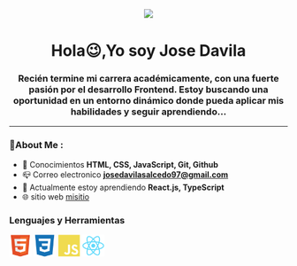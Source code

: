 <div id="header" align="center">
    <img src="https://media.giphy.com/media/ZVik7pBtu9dNS/giphy.gif" width="200">
  <h1 align="center">Hola😉,Yo soy Jose Davila</h1>
    <h3 align="center">
      Recién termine mi carrera académicamente, con una 
      fuerte pasión por el desarrollo Frontend. Estoy buscando 
      una oportunidad en un entorno dinámico donde pueda 
      aplicar mis habilidades y seguir aprendiendo...
    </h3>
</div>

---
### 🐝About Me :
- 💬 Conocimientos **HTML, CSS, JavaScript, Git, Github**
- 📪 Correo electronico **josedavilasalcedo97@gmail.com**
- 🌱 Actualmente estoy aprendiendo **React.js, TypeScript**
- 🌐 sitio web [misitio](youtube.com)
<div align="left">
  <h3>Lenguajes y Herramientas</h3>
  <img src ="https://github.com/devicons/devicon/blob/master/icons/html5/html5-original.svg" title="HTML" alt="HTML" width="40"          heigth="40">
    <img src ="https://github.com/devicons/devicon/blob/master/icons/css3/css3-plain.svg" title="CSS" alt="CSS" width="40" heigth="40">
    <img src ="https://github.com/devicons/devicon/blob/master/icons/javascript/javascript-plain.svg" title="JAVASCRIPT" alt="JAVASCRIPT" width="40" heigth="40">
   <img src ="https://github.com/devicons/devicon/blob/master/icons/react/react-original.svg" title="JAVASCRIPT" alt="JAVASCRIPT" width="40" heigth="40">
  
</div>
